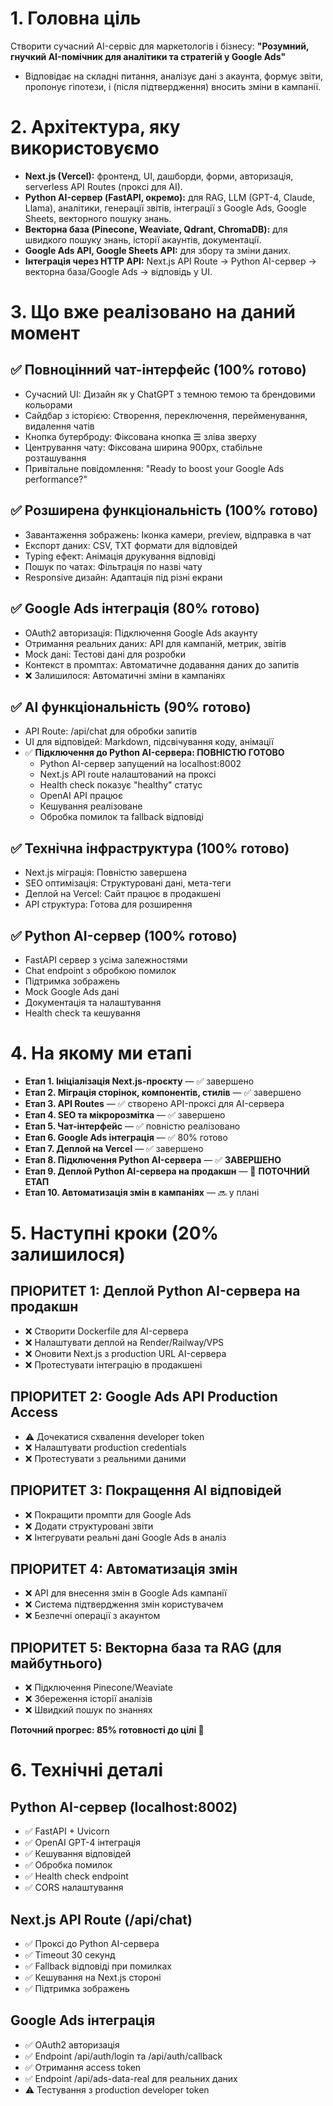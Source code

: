 # 1. Головна ціль
Створити сучасний AI-сервіс для маркетологів і бізнесу:
**"Розумний, гнучкий AI-помічник для аналітики та стратегій у Google Ads"**
- Відповідає на складні питання, аналізує дані з акаунта, формує звіти, пропонує гіпотези, і (після підтвердження) вносить зміни в кампанії.

# 2. Архітектура, яку використовуємо
- **Next.js (Vercel):** фронтенд, UI, дашборди, форми, авторизація, serverless API Routes (проксі для AI).
- **Python AI-сервер (FastAPI, окремо):** для RAG, LLM (GPT-4, Claude, Llama), аналітики, генерації звітів, інтеграції з Google Ads, Google Sheets, векторного пошуку знань.
- **Векторна база (Pinecone, Weaviate, Qdrant, ChromaDB):** для швидкого пошуку знань, історії акаунтів, документації.
- **Google Ads API, Google Sheets API:** для збору та зміни даних.
- **Інтеграція через HTTP API:** Next.js API Route → Python AI-сервер → векторна база/Google Ads → відповідь у UI.

# 3. Що вже реалізовано на даний момент

## ✅ **Повноцінний чат-інтерфейс (100% готово)**
- Сучасний UI: Дизайн як у ChatGPT з темною темою та брендовими кольорами
- Сайдбар з історією: Створення, переключення, перейменування, видалення чатів
- Кнопка бутерброду: Фіксована кнопка ☰ зліва зверху
- Центрування чату: Фіксована ширина 900px, стабільне розташування
- Привітальне повідомлення: "Ready to boost your Google Ads performance?"

## ✅ **Розширена функціональність (100% готово)**
- Завантаження зображень: Іконка камери, preview, відправка в чат
- Експорт даних: CSV, TXT формати для відповідей
- Typing ефект: Анімація друкування відповіді
- Пошук по чатах: Фільтрація по назві чату
- Responsive дизайн: Адаптація під різні екрани

## ✅ **Google Ads інтеграція (80% готово)**
- OAuth2 авторизація: Підключення Google Ads акаунту
- Отримання реальних даних: API для кампаній, метрик, звітів
- Mock дані: Тестові дані для розробки
- Контекст в промптах: Автоматичне додавання даних до запитів
- ❌ Залишилося: Автоматичні зміни в кампаніях

## ✅ **AI функціональність (90% готово)**
- API Route: /api/chat для обробки запитів
- UI для відповідей: Markdown, підсвічування коду, анімації
- ✅ **Підключення до Python AI-сервера: ПОВНІСТЮ ГОТОВО**
  - Python AI-сервер запущений на localhost:8002
  - Next.js API route налаштований на проксі
  - Health check показує "healthy" статус
  - OpenAI API працює
  - Кешування реалізоване
  - Обробка помилок та fallback відповіді

## ✅ **Технічна інфраструктура (100% готово)**
- Next.js міграція: Повністю завершена
- SEO оптимізація: Структуровані дані, мета-теги
- Деплой на Vercel: Сайт працює в продакшені
- API структура: Готова для розширення

## ✅ **Python AI-сервер (100% готово)**
- FastAPI сервер з усіма залежностями
- Chat endpoint з обробкою помилок
- Підтримка зображень
- Mock Google Ads дані
- Документація та налаштування
- Health check та кешування

# 4. На якому ми етапі
- **Етап 1. Ініціалізація Next.js-проєкту** — ✅ завершено
- **Етап 2. Міграція сторінок, компонентів, стилів** — ✅ завершено
- **Етап 3. API Routes** — ✅ створено API-проксі для AI-сервера
- **Етап 4. SEO та мікророзмітка** — ✅ завершено
- **Етап 5. Чат-інтерфейс** — ✅ повністю реалізовано
- **Етап 6. Google Ads інтеграція** — ✅ 80% готово
- **Етап 7. Деплой на Vercel** — ✅ завершено
- **Етап 8. Підключення Python AI-сервера** — ✅ **ЗАВЕРШЕНО**
- **Етап 9. Деплой Python AI-сервера на продакшн** — 🔄 **ПОТОЧНИЙ ЕТАП**
- **Етап 10. Автоматизація змін в кампаніях** — 🔜 у плані

# 5. Наступні кроки (20% залишилося)

## **ПРІОРИТЕТ 1: Деплой Python AI-сервера на продакшн**
- ❌ Створити Dockerfile для AI-сервера
- ❌ Налаштувати деплой на Render/Railway/VPS
- ❌ Оновити Next.js з production URL AI-сервера
- ❌ Протестувати інтеграцію в продакшені

## **ПРІОРИТЕТ 2: Google Ads API Production Access**
- ⚠️ Дочекатися схвалення developer token
- ❌ Налаштувати production credentials
- ❌ Протестувати з реальними даними

## **ПРІОРИТЕТ 3: Покращення AI відповідей**
- ❌ Покращити промпти для Google Ads
- ❌ Додати структуровані звіти
- ❌ Інтегрувати реальні дані Google Ads в аналіз

## **ПРІОРИТЕТ 4: Автоматизація змін**
- ❌ API для внесення змін в Google Ads кампанії
- ❌ Система підтвердження змін користувачем
- ❌ Безпечні операції з акаунтом

## **ПРІОРИТЕТ 5: Векторна база та RAG (для майбутнього)**
- ❌ Підключення Pinecone/Weaviate
- ❌ Збереження історії аналізів
- ❌ Швидкий пошук по знаннях

**Поточний прогрес: 85% готовності до цілі 🚀**

# 6. Технічні деталі

## **Python AI-сервер (localhost:8002)**
- ✅ FastAPI + Uvicorn
- ✅ OpenAI GPT-4 інтеграція
- ✅ Кешування відповідей
- ✅ Обробка помилок
- ✅ Health check endpoint
- ✅ CORS налаштування

## **Next.js API Route (/api/chat)**
- ✅ Проксі до Python AI-сервера
- ✅ Timeout 30 секунд
- ✅ Fallback відповіді при помилках
- ✅ Кешування на Next.js стороні
- ✅ Підтримка зображень

## **Google Ads інтеграція**
- ✅ OAuth2 авторизація
- ✅ Endpoint /api/auth/login та /api/auth/callback
- ✅ Отримання access token
- ✅ Endpoint /api/ads-data-real для реальних даних
- ⚠️ Тестування з production developer token 